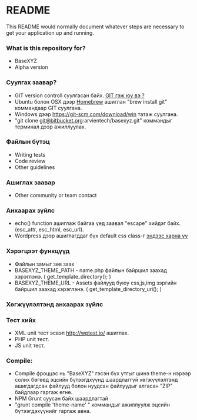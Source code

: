# README #

This README would normally document whatever steps are necessary to get your application up and running.

### What is this repository for? ###

* BaseXYZ
* Alpha version

### Суулгах заавар? ###

* GIT version controll суулгасан байх. [ GIT  гэж юу вэ ?](https://www.atlassian.com/git/tutorials/what-is-git/)
* Ubuntu болон OSX дээр [Homebrew](http://brew.sh/) ашиглан "brew install git" коммандаар GIT суулгана.
* Windows дээр https://git-scm.com/download/win татаж суулгана.
* "git clone git@bitbucket.org:arvientech/basexyz.git" коммандыг терминал дээр ажиллуулах.


### Файлын бүтэц ###

* Writing tests
* Code review
* Other guidelines

### Ашиглах заавар ###

* Other community or team contact

### Анхаарах зүйлс ###

* echo() function ашиглаж байгаа үед заавал "escape" хийдэг байх. (esc_attr, esc_html, esc_url).
* Wordpress дээр ашиглагддаг бүх default css class-г  [эндээс харна уу](https://gist.github.com/madalinignisca/5568192)

### Хэрэгцээт функцүүд ###

* Файлын замыг зөв заах
* BASEXYZ_THEME_PATH - name.php файлын байршил заахад хэрэглэнэ. ( get_template_directory(); )
* BASEXYZ_THEME_URL - Assets файлууд буюу css,js,img зэргийн байршил заахад хэрэглэнэ. ( get_template_directory_uri(); )

### Хөгжүүлэлтэнд анхаарах зүйлс ###

### Тест хийх ###
* XML unit тест эсвэл http://wptest.io/ ашиглах.
* PHP unit тест.
* JS unit тест.



### Compile: ###

* Compile фроццэс нь "BaseXYZ" гэсэн бүх утгыг шинэ theme-н нэрээр солих бөгөөд эцсийн бүтээгдхүүнд шаардлаггүй хөгжүүлэлтэнд ашигдагдсан файлууд болон нуудсан файлуудыг алгасан "ZIP" байдлаар гаргаж өгнө.
* NPM Grunt суусан байх шаардлагтай
* "grunt compile 'theme-name' " коммандыг ажиллуулж эцсийн бүтээгдэхүүнийг гаргаж авна.